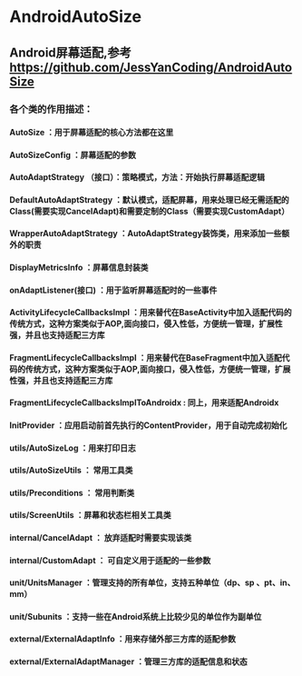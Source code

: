 # AndroidAutoSize

## Android屏幕适配,参考 https://github.com/JessYanCoding/AndroidAutoSize

### 各个类的作用描述：

#### AutoSize ：用于屏幕适配的核心方法都在这里 

#### AutoSizeConfig ：屏幕适配的参数 

#### AutoAdaptStrategy （接口）：策略模式，方法：开始执行屏幕适配逻辑 

#### DefaultAutoAdaptStrategy ：默认模式，适配屏幕，用来处理已经无需适配的Class(需要实现CancelAdapt)和需要定制的Class（需要实现CustomAdapt） 

#### WrapperAutoAdaptStrategy ：AutoAdaptStrategy装饰类，用来添加一些额外的职责 

#### DisplayMetricsInfo ：屏幕信息封装类 

#### onAdaptListener(接口) ：用于监听屏幕适配时的一些事件 

#### ActivityLifecycleCallbacksImpl ：用来替代在BaseActivity中加入适配代码的传统方式，这种方案类似于AOP,面向接口，侵入性低，方便统一管理，扩展性强，并且也支持适配三方库 

#### FragmentLifecycleCallbacksImpl ：用来替代在BaseFragment中加入适配代码的传统方式，这种方案类似于AOP,面向接口，侵入性低，方便统一管理，扩展性强，并且也支持适配三方库 

#### FragmentLifecycleCallbacksImplToAndroidx : 同上，用来适配Androidx 

#### InitProvider ：应用启动前首先执行的ContentProvider，用于自动完成初始化 

#### utils/AutoSizeLog ：用来打印日志 

#### utils/AutoSizeUtils ： 常用工具类 

#### utils/Preconditions ： 常用判断类 

#### utils/ScreenUtils ：屏幕和状态栏相关工具类 

#### internal/CancelAdapt ： 放弃适配时需要实现该类 

#### internal/CustomAdapt ： 可自定义用于适配的一些参数 

#### unit/UnitsManager ：管理支持的所有单位，支持五种单位（dp、sp 、pt、in、mm）

#### unit/Subunits ：支持一些在Android系统上比较少见的单位作为副单位 

#### external/ExternalAdaptInfo ：用来存储外部三方库的适配参数 

#### external/ExternalAdaptManager ：管理三方库的适配信息和状态 
